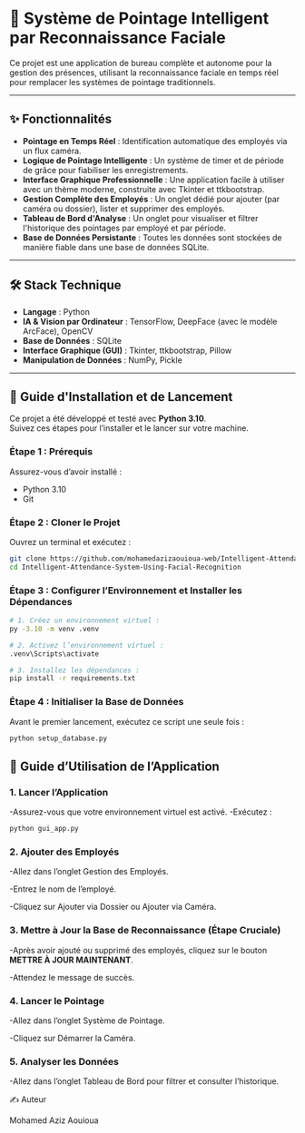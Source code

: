 # 🎯 Système de Pointage Intelligent par Reconnaissance Faciale

Ce projet est une application de bureau complète et autonome pour la gestion des présences, utilisant la reconnaissance faciale en temps réel pour remplacer les systèmes de pointage traditionnels.

---

## ✨ Fonctionnalités

- **Pointage en Temps Réel** : Identification automatique des employés via un flux caméra.  
- **Logique de Pointage Intelligente** : Un système de timer et de période de grâce pour fiabiliser les enregistrements.  
- **Interface Graphique Professionnelle** : Une application facile à utiliser avec un thème moderne, construite avec Tkinter et ttkbootstrap.  
- **Gestion Complète des Employés** : Un onglet dédié pour ajouter (par caméra ou dossier), lister et supprimer des employés.  
- **Tableau de Bord d'Analyse** : Un onglet pour visualiser et filtrer l'historique des pointages par employé et par période.  
- **Base de Données Persistante** : Toutes les données sont stockées de manière fiable dans une base de données SQLite.  

---

## 🛠️ Stack Technique

- **Langage** : Python  
- **IA & Vision par Ordinateur** : TensorFlow, DeepFace (avec le modèle ArcFace), OpenCV  
- **Base de Données** : SQLite  
- **Interface Graphique (GUI)** : Tkinter, ttkbootstrap, Pillow  
- **Manipulation de Données** : NumPy, Pickle  

---

## 🚀 Guide d'Installation et de Lancement

Ce projet a été développé et testé avec **Python 3.10**.  
Suivez ces étapes pour l’installer et le lancer sur votre machine.

### Étape 1 : Prérequis

Assurez-vous d’avoir installé :

- Python 3.10  
- Git  

### Étape 2 : Cloner le Projet

Ouvrez un terminal et exécutez :

```bash
git clone https://github.com/mohamedazizaouioua-web/Intelligent-Attendance-System-Using-Facial-Recognition.git
cd Intelligent-Attendance-System-Using-Facial-Recognition
```

### Étape 3 : Configurer l’Environnement et Installer les Dépendances

```bash
# 1. Créez un environnement virtuel :
py -3.10 -m venv .venv

# 2. Activez l’environnement virtuel :
.venv\Scripts\activate

# 3. Installez les dépendances :
pip install -r requirements.txt
```

### Étape 4 : Initialiser la Base de Données 

Avant le premier lancement, exécutez ce script une seule fois :

```bash
python setup_database.py
```

## 📖 Guide d’Utilisation de l’Application 

### 1. Lancer l’Application

-Assurez-vous que votre environnement virtuel est activé.
-Exécutez :

```bash
python gui_app.py
```

### 2. Ajouter des Employés 

-Allez dans l’onglet Gestion des Employés.

-Entrez le nom de l’employé.

-Cliquez sur Ajouter via Dossier ou Ajouter via Caméra.

### 3. Mettre à Jour la Base de Reconnaissance (Étape Cruciale)

-Après avoir ajouté ou supprimé des employés, cliquez sur le bouton **METTRE À JOUR MAINTENANT**.

-Attendez le message de succès.

### 4. Lancer le Pointage 

-Allez dans l’onglet Système de Pointage.

-Cliquez sur Démarrer la Caméra.

### 5. Analyser les Données

-Allez dans l’onglet Tableau de Bord pour filtrer et consulter l’historique.

✍️ Auteur

Mohamed Aziz Aouioua
